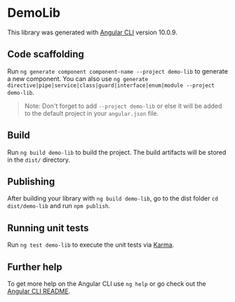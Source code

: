 # DemoLib

This library was generated with [Angular CLI](https://github.com/angular/angular-cli) version 10.0.9.

## Code scaffolding

Run `ng generate component component-name --project demo-lib` to generate a new component. You can also use `ng generate directive|pipe|service|class|guard|interface|enum|module --project demo-lib`.
> Note: Don't forget to add `--project demo-lib` or else it will be added to the default project in your `angular.json` file. 

## Build

Run `ng build demo-lib` to build the project. The build artifacts will be stored in the `dist/` directory.

## Publishing

After building your library with `ng build demo-lib`, go to the dist folder `cd dist/demo-lib` and run `npm publish`.

## Running unit tests

Run `ng test demo-lib` to execute the unit tests via [Karma](https://karma-runner.github.io).

## Further help

To get more help on the Angular CLI use `ng help` or go check out the [Angular CLI README](https://github.com/angular/angular-cli/blob/master/README.md).

